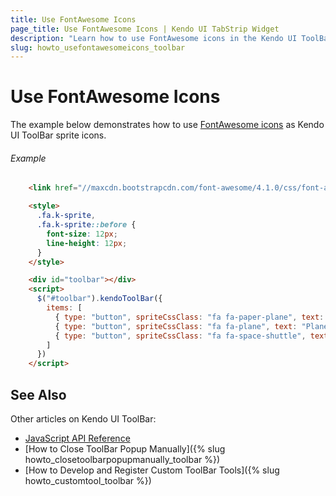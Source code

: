 ```yaml
---
title: Use FontAwesome Icons
page_title: Use FontAwesome Icons | Kendo UI TabStrip Widget
description: "Learn how to use FontAwesome icons in the Kendo UI ToolBar widget."
slug: howto_usefontawesomeicons_toolbar
---
```


# Use FontAwesome Icons

The example below demonstrates how to use [FontAwesome icons](http://fortawesome.github.io/Font-Awesome/icons/) as Kendo UI ToolBar sprite icons.

###### Example

```html
    <link href="//maxcdn.bootstrapcdn.com/font-awesome/4.1.0/css/font-awesome.min.css" rel="stylesheet">

    <style>
      .fa.k-sprite,
      .fa.k-sprite::before {
        font-size: 12px;
        line-height: 12px;
      }
    </style>

    <div id="toolbar"></div>
    <script>
      $("#toolbar").kendoToolBar({
        items: [
          { type: "button", spriteCssClass: "fa fa-paper-plane", text: "Paper plane" },
          { type: "button", spriteCssClass: "fa fa-plane", text: "Plane" },
          { type: "button", spriteCssClass: "fa fa-space-shuttle", text: "Space shuttle" }
        ]
      })
    </script>
```

## See Also

Other articles on Kendo UI ToolBar:

* [JavaScript API Reference](/api/javascript/ui/toolbar)
* [How to Close ToolBar Popup Manually]({% slug howto_closetoolbarpopupmanually_toolbar %})
* [How to Develop and Register Custom ToolBar Tools]({% slug howto_customtool_toolbar %})
